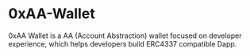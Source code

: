 # 0xAA-Wallet
0xAA Wallet is a AA (Account Abstraction) wallet focused on developer experience, which helps developers build ERC4337 compatible Dapp. 
